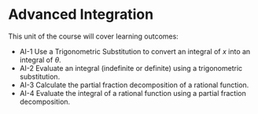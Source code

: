 Advanced Integration
=======================

This unit of the course will cover learning outcomes:

- AI-1 Use a Trigonometric Substitution to convert an integral of $x$ into an integral of $\theta$.
- AI-2 Evaluate an integral (indefinite or definite) using a trigonometric substitution.
- AI-3 Calculate the partial fraction decomposition of a rational function.
- AI-4 Evaluate the integral of a rational function using a partial fraction decomposition.



